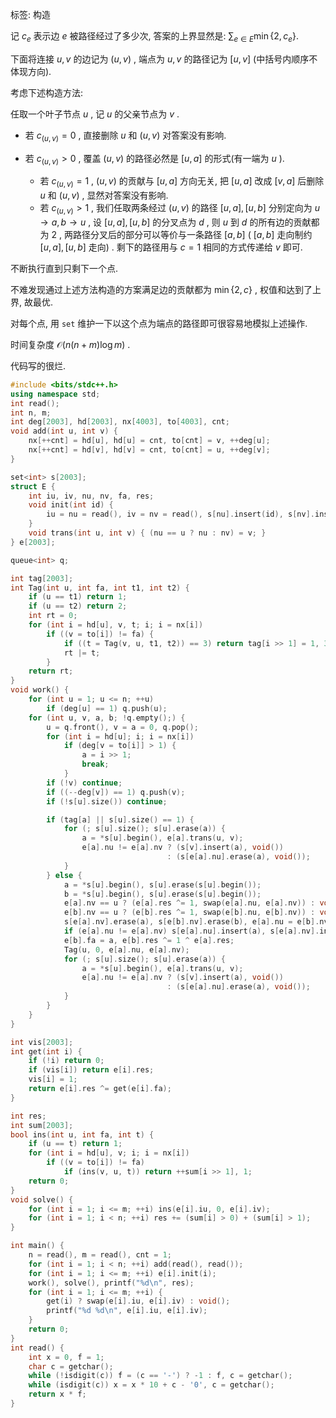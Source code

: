 标签: 构造

记 $c_e$ 表示边 $e$ 被路径经过了多少次, 答案的上界显然是: $\sum_{e\in E} \min\{2,c_e\}$.

下面将连接 $u,v$ 的边记为 $(u,v)$ , 端点为 $u,v$ 的路径记为 $[u,v]$ (中括号内顺序不体现方向).

考虑下述构造方法: 

任取一个叶子节点 $u$ , 记 $u$ 的父亲节点为 $v$ .

- 若 $c_{(u,v)}=0$ , 直接删除 $u$ 和 $(u,v)$ 对答案没有影响.

- 若 $c_{(u,v)}>0$ , 覆盖 $(u,v)$ 的路径必然是 $[u,a]$ 的形式(有一端为 $u$ ).
  -  若 $c_{(u,v)}=1$ , $(u,v)$ 的贡献与 $[u,a]$ 方向无关, 把 $[u,a]$ 改成 $[v,a]$ 后删除 $u$ 和 $(u,v)$ , 显然对答案没有影响.
  - 若 $c_{(u,v)}>1$ , 我们任取两条经过 $(u,v)$ 的路径 $[u,a],[u,b]$ 分别定向为 $u\to a,b\to u$ , 设 $[u,a],[u,b]$ 的分叉点为 $d$ , 则 $u$ 到 $d$ 的所有边的贡献都为 $2$ , 两路径分叉后的部分可以等价与一条路径 $[a,b]$ ( $[a,b]$ 走向制约 $[u,a],[u,b]$ 走向) . 剩下的路径用与 $c=1$ 相同的方式传递给 $v$ 即可.

不断执行直到只剩下一个点. 

不难发现通过上述方法构造的方案满足边的贡献都为 $\min\{2,c\}$ , 权值和达到了上界, 故最优.

对每个点, 用 `set` 维护一下以这个点为端点的路径即可很容易地模拟上述操作.

时间复杂度 $\mathcal O(n(n+m)\log m)$ .

代码写的很烂.

```cpp
#include <bits/stdc++.h>
using namespace std;
int read();
int n, m;
int deg[2003], hd[2003], nx[4003], to[4003], cnt;
void add(int u, int v) {
    nx[++cnt] = hd[u], hd[u] = cnt, to[cnt] = v, ++deg[u];
    nx[++cnt] = hd[v], hd[v] = cnt, to[cnt] = u, ++deg[v];
}

set<int> s[2003];
struct E {
    int iu, iv, nu, nv, fa, res;
    void init(int id) {
        iu = nu = read(), iv = nv = read(), s[nu].insert(id), s[nv].insert(id);
    }
    void trans(int u, int v) { (nu == u ? nu : nv) = v; }
} e[2003];

queue<int> q;

int tag[2003];
int Tag(int u, int fa, int t1, int t2) {
    if (u == t1) return 1;
    if (u == t2) return 2;
    int rt = 0;
    for (int i = hd[u], v, t; i; i = nx[i])
        if ((v = to[i]) != fa) {
            if ((t = Tag(v, u, t1, t2)) == 3) return tag[i >> 1] = 1, 3;
            rt |= t;
        }
    return rt;
}
void work() {
    for (int u = 1; u <= n; ++u)
        if (deg[u] == 1) q.push(u);
    for (int u, v, a, b; !q.empty();) {
        u = q.front(), v = a = 0, q.pop();
        for (int i = hd[u]; i; i = nx[i])
            if (deg[v = to[i]] > 1) {
                a = i >> 1;
                break;
            }
        if (!v) continue;
        if ((--deg[v]) == 1) q.push(v);
        if (!s[u].size()) continue;

        if (tag[a] || s[u].size() == 1) {
            for (; s[u].size(); s[u].erase(a)) {
                a = *s[u].begin(), e[a].trans(u, v);
                e[a].nu != e[a].nv ? (s[v].insert(a), void())
                                   : (s[e[a].nu].erase(a), void());
            }
        } else {
            a = *s[u].begin(), s[u].erase(s[u].begin());
            b = *s[u].begin(), s[u].erase(s[u].begin());
            e[a].nv == u ? (e[a].res ^= 1, swap(e[a].nu, e[a].nv)) : void();
            e[b].nv == u ? (e[b].res ^= 1, swap(e[b].nu, e[b].nv)) : void();
            s[e[a].nv].erase(a), s[e[b].nv].erase(b), e[a].nu = e[b].nv;
            if (e[a].nu != e[a].nv) s[e[a].nu].insert(a), s[e[a].nv].insert(a);
            e[b].fa = a, e[b].res ^= 1 ^ e[a].res;
            Tag(u, 0, e[a].nu, e[a].nv);
            for (; s[u].size(); s[u].erase(a)) {
                a = *s[u].begin(), e[a].trans(u, v);
                e[a].nu != e[a].nv ? (s[v].insert(a), void())
                                   : (s[e[a].nu].erase(a), void());
            }
        }
    }
}

int vis[2003];
int get(int i) {
    if (!i) return 0;
    if (vis[i]) return e[i].res;
    vis[i] = 1;
    return e[i].res ^= get(e[i].fa);
}

int res;
int sum[2003];
bool ins(int u, int fa, int t) {
    if (u == t) return 1;
    for (int i = hd[u], v; i; i = nx[i])
        if ((v = to[i]) != fa)
            if (ins(v, u, t)) return ++sum[i >> 1], 1;
    return 0;
}
void solve() {
    for (int i = 1; i <= m; ++i) ins(e[i].iu, 0, e[i].iv);
    for (int i = 1; i < n; ++i) res += (sum[i] > 0) + (sum[i] > 1);
}

int main() {
    n = read(), m = read(), cnt = 1;
    for (int i = 1; i < n; ++i) add(read(), read());
    for (int i = 1; i <= m; ++i) e[i].init(i);
    work(), solve(), printf("%d\n", res);
    for (int i = 1; i <= m; ++i) {
        get(i) ? swap(e[i].iu, e[i].iv) : void();
        printf("%d %d\n", e[i].iu, e[i].iv);
    }
    return 0;
}
int read() {
    int x = 0, f = 1;
    char c = getchar();
    while (!isdigit(c)) f = (c == '-') ? -1 : f, c = getchar();
    while (isdigit(c)) x = x * 10 + c - '0', c = getchar();
    return x * f;
}
```

